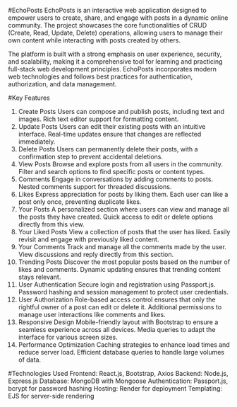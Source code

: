 
#EchoPosts
EchoPosts is an interactive web application designed to empower users to create, share, and engage with posts in a dynamic online community. The project showcases the core functionalities of CRUD (Create, Read, Update, Delete) operations, allowing users to manage their own content while interacting with posts created by others.

The platform is built with a strong emphasis on user experience, security, and scalability, making it a comprehensive tool for learning and practicing full-stack web development principles. EchoPosts incorporates modern web technologies and follows best practices for authentication, authorization, and data management.

#Key Features
1. Create Posts
Users can compose and publish posts, including text and images.
Rich text editor support for formatting content.
2. Update Posts
Users can edit their existing posts with an intuitive interface.
Real-time updates ensure that changes are reflected immediately.
3. Delete Posts
Users can permanently delete their posts, with a confirmation step to prevent accidental deletions.
4. View Posts
Browse and explore posts from all users in the community.
Filter and search options to find specific posts or content types.
5. Comments
Engage in conversations by adding comments to posts.
Nested comments support for threaded discussions.
6. Likes
Express appreciation for posts by liking them.
Each user can like a post only once, preventing duplicate likes.
7. Your Posts
A personalized section where users can view and manage all the posts they have created.
Quick access to edit or delete options directly from this view.
8. Your Liked Posts
View a collection of posts that the user has liked.
Easily revisit and engage with previously liked content.
9. Your Comments
Track and manage all the comments made by the user.
View discussions and reply directly from this section.
10. Trending Posts
Discover the most popular posts based on the number of likes and comments.
Dynamic updating ensures that trending content stays relevant.
11. User Authentication
Secure login and registration using Passport.js.
Password hashing and session management to protect user credentials.
12. User Authorization
Role-based access control ensures that only the rightful owner of a post can edit or delete it.
Additional permissions to manage user interactions like comments and likes.
13. Responsive Design
Mobile-friendly layout with Bootstrap to ensure a seamless experience across all devices.
Media queries to adapt the interface for various screen sizes.
14. Performance Optimization
Caching strategies to enhance load times and reduce server load.
Efficient database queries to handle large volumes of data.

#Technologies Used
Frontend: React.js, Bootstrap, Axios
Backend: Node.js, Express.js
Database: MongoDB with Mongoose
Authentication: Passport.js, bcrypt for password hashing
Hosting: Render for deployment
Templating: EJS for server-side rendering
